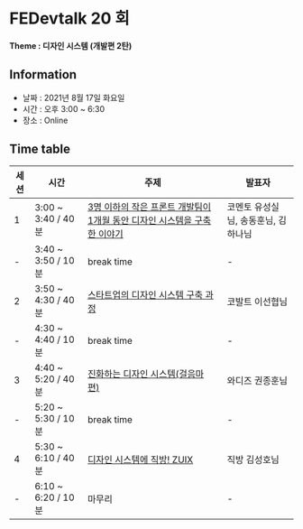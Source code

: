 # FEDevtalk 20 회
#### Theme : 디자인 시스템 (개발편 2탄)
## Information
- 날짜 : 2021년 8월 17일 화요일
- 시간 : 오후 3:00 ~ 6:30
- 장소 : Online
## Time table
| 세션 | 시간               | 주제       | 발표자          |
| ---- | ------------------ | ---------- | --------------- |
| 1    | 3:00 ~ 3:40 / 40분 | [3명 이하의 작은 프론트 개발팀이 1개월 동안 디자인 시스템을 구축한 이야기](https://tv.naver.com/v/22094856) | 코멘토 유성실님, 송동훈님, 김하나님 |
| -    | 3:40 ~ 3:50 / 10분 | break time | - |
| 2    | 3:50 ~ 4:30 / 40분 | [스타트업의 디자인 시스템 구축 과정](https://tv.naver.com/v/22095316) | 코발트 이선협님 |
| -    | 4:30 ~ 4:40 / 10분 | break time | - |
| 3    | 4:40 ~ 5:20 / 40분 | [진화하는 디자인 시스템(걸음마 편)](https://tv.naver.com/v/22095145) | 와디즈 권종훈님 |
| -    | 5:20 ~ 5:30 / 10분 | break time | - |
| 4    | 5:30 ~ 6:10 / 40분 | [디자인 시스템에 직방! ZUIX](https://tv.naver.com/v/22095548) | 직방 김성호님 |
| -    | 6:10 ~ 6:20 / 10분 | 마무리 | - |
